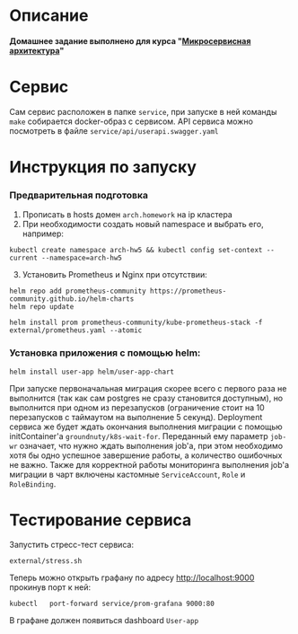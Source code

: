 # Описание
#### Домашнее задание выполнено для курса "[Микросервисная архитектура](https://otus.ru/lessons/microservice-architecture)"

# Сервис
Сам сервис расположен в папке `service`, при запуске в ней команды `make` собирается docker-образ с сервисом.
API сервиса можно посмотреть в файле `service/api/userapi.swagger.yaml`

# Инструкция по запуску

### Предварительная подготовка
1. Прописать в hosts домен `arch.homework` на ip кластера
2. При необходимости создать новый namespace и выбрать его, например:
```
kubectl create namespace arch-hw5 && kubectl config set-context --current --namespace=arch-hw5
```
3. Установить Prometheus и Nginx при отсутствии:
```
helm repo add prometheus-community https://prometheus-community.github.io/helm-charts
helm repo update

helm install prom prometheus-community/kube-prometheus-stack -f external/prometheus.yaml --atomic
``` 

### Установка приложения с помощью helm:
```
helm install user-app helm/user-app-chart
```

При запуске первоначальная миграция скорее всего с первого раза не выполнится (так как сам postgres не сразу становится доступным), но выполнится при одном из перезапусков (ограничение стоит на 10 перезапусков с таймаутом на выполнение 5 секунд).
Deployment сервиса же будет ждать окончания выполнения миграции с помощью initContainer'а `groundnuty/k8s-wait-for`. Переданный ему параметр `job-wr` означает, что нужно ждать выполнения job'а, при этом необходимо хотя бы одно успешное завершение работы, а количество ошибочных не важно.
Также для корректной работы мониторинга выполнения job'а миграции в чарт включены кастомные `ServiceAccount`, `Role` и `RoleBinding`.

# Тестирование сервиса
Запустить стресс-тест сервиса:
```
external/stress.sh
```

Теперь можно открыть графану по адресу [http://localhost:9000](http://localhost:9000) прокинув порт к ней:
```
kubectl   port-forward service/prom-grafana 9000:80
```
В графане должен появиться dashboard `User-app`
